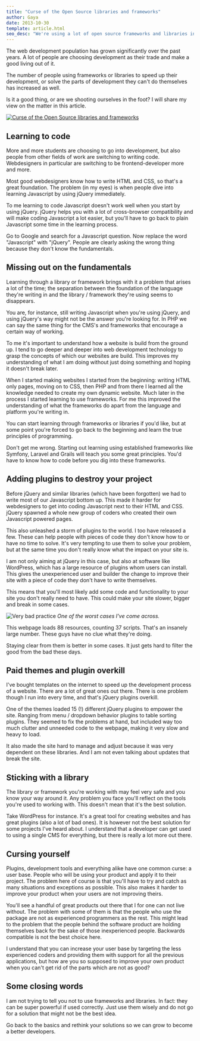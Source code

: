 ```yaml
---
title: "Curse of the Open Source libraries and frameworks"
author: Gaya
date: 2013-10-30
template: article.html
seo_desc: "We're using a lot of open source frameworks and libraries in web development these days. We have to be careful though. This article goes over many pitfalls."
---
```

The web development population has grown significantly over the past years. A lot of people are choosing development as their trade and make a good living out of it.

The number of people using frameworks or libraries to speed up their development, or solve the parts of development they can't do themselves has increased as well.

Is it a good thing, or are we shooting ourselves in the foot? I will share my view on the matter in this article.

[![Curse of the Open Source libraries and frameworks](/articles/curse-of-the-open-source-libraries-frameworks/curse-of-the-open-source-libraries-frameworks1.jpg)](/articles/curse-of-the-open-source-libraries-frameworks/)

<span class="more"></span>

Learning to code
----------------

More and more students are choosing to go into development, but also people from other fields of work are switching to writing code. Webdesigners in particular are switching to be frontend-developer more and more.

Most good webdesigners know how to write HTML and CSS, so that's a great foundation. The problem (in my eyes) is when people dive into learning Javascript by using jQuery immediately.

To me learning to code Javascript doesn't work well when you start by using jQuery. jQuery helps you with a lot of cross-browser compatibility and will make coding Javascript a lot easier, but you'll have to go back to plain Javascript some time in the learning process.

Go to Google and search for a Javascript question. Now replace the word "Javascript" with "jQuery". People are clearly asking the wrong thing because they don't know the fundamentals.

Missing out on the fundamentals
-------------------------------

Learning through a library or framework brings with it a problem that arises a lot of the time; the separation between the foundation of the language they're writing in and the library / framework they're using seems to disappears.

You are, for instance, still writing Javascript when you're using jQuery, and using jQuery's way might not be the answer you're looking for. In PHP we can say the same thing for the CMS's and frameworks that encourage a certain way of working.

To me it's important to understand how a website is build from the ground up. I tend to go deeper and deeper into web development technology to grasp the concepts of which our websites are build. This improves my understanding of what I am doing without just doing something and hoping it doesn't break later.

When I started making websites I started from the beginning: writing HTML only pages, moving on to CSS, then PHP and from there I learned all the knowledge needed to create my own dynamic website. Much later in the process I started learning to use frameworks. For me this improved the understanding of what the frameworks do apart from the language and platform you're writing in.

You can start learning through frameworks or libraries if you'd like, but at some point you're forced to go back to the beginning and learn the true principles of programming.

Don't get me wrong. Starting out learning using established frameworks like Symfony, Laravel and Grails will teach you some great principles. You'd have to know how to code before you dig into these frameworks.

Adding plugins to destroy your project
--------------------------------------

Before jQuery and similar libraries (which have been forgotten) we had to write most of our Javascript bottom up. This made it harder for webdesigners to get into coding Javascript next to their HTML and CSS. jQuery spawned a whole new group of coders who created their own Javascript powered pages.

This also unleashed a storm of plugins to the world. I too have released a few. These can help people with pieces of code they don't know how to or have no time to solve. It's very tempting to use them to solve your problem, but at the same time you don't really know what the impact on your site is.

I am not only aiming at jQuery in this case, but also at software like WordPress, which has a large resource of plugins whom users can install. This gives the unexperienced user and builder the change to improve their site with a piece of code they don't have to write themselves.

This means that you'll most likely add some code and functionality to your site you don't really need to have. This could make your site slower, bigger and break in some cases.

![Very bad practice](/articles/curse-of-the-open-source-libraries-frameworks/script-overload.jpg)
*One of the worst cases I've come across.*

This webpage loads 88 resources, counting 37 scripts. That's an insanely large number. These guys have no clue what they're doing.

Staying clear from them is better in some cases. It just gets hard to filter the good from the bad these days.

Paid themes and plugin overkill
-------------------------------

I've bought templates on the internet to speed up the development process of a website. There are a lot of great ones out there. There is one problem though I run into every time, and that's jQuery plugins overkill.

One of the themes loaded 15 (!) different jQuery plugins to empower the site. Ranging from menu / dropdown behavior plugins to table sorting plugins. They seemed to fix the problems at hand, but included way too much clutter and unneeded code to the webpage, making it very slow and heavy to load.

It also made the site hard to manage and adjust because it was very dependent on these libraries. And I am not even talking about updates that break the site.

Sticking with a library
-----------------------

The library or framework you're working with may feel very safe and you know your way around it. Any problem you face you'll reflect on the tools you're used to working with. This doesn't mean that it's the best solution.

Take WordPress for instance. It's a great tool for creating websites and has great plugins (also a lot of bad ones). It is however not the best solution for some projects I've heard about. I understand that a developer can get used to using a single CMS for everything, but there is really a lot more out there.

Cursing yourself
----------------

Plugins, development tools and everything alike have one common curse: a user base. People who will be using your product and apply it to their project. The problem here of course is that you'll have to try and catch as many situations and exceptions as possible. This also makes it harder to improve your product when your users are not improving theirs.

You'll see a handful of great products out there that I for one can not live without. The problem with some of them is that the people who use the package are not as experienced programmers as the rest. This might lead to the problem that the people behind the software product are holding themselves back for the sake of those inexperienced people. Backwards compatible is not the best choice here.

I understand that you can increase your user base by targeting the less experienced coders and providing them with support for all the previous applications, but how are you so supposed to improve your own product when you can't get rid of the parts which are not as good?

Some closing words
------------------

I am not trying to tell you not to use frameworks and libraries. In fact: they can be super powerful if used correctly. Just use them wisely and do not go for a solution that might not be the best idea.

Go back to the basics and rethink your solutions so we can grow to become a better developers.
